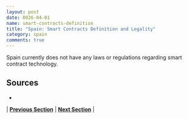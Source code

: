 ```yaml
---
layout: post
date: 0026-04-01
name: smart-contracts-definition
title: "Spain: Smart Contracts Definition and Legality"
category: spain
comments: true
---
```

Spain currently does not have any laws or regulations regarding smart contract technology. 

Sources
-- 
- 


| **[Previous Section]( https://neo-project.github.io/global-blockchain-compliance-hub//spain/spain-final-liability.html)** | **[Next Section]( https://neo-project.github.io/global-blockchain-compliance-hub//spain/spain-dispute-resolution.html)** |
